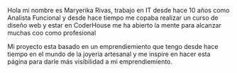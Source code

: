 Hola mi nombre es Maryerika Rivas, trabajo en IT desde hace 10 años como Analista Funcional y desde hace tiempo me copaba realizar un curso de diseño web y estar en CoderHouse me ha abierto la mente para alcanzar muchas coo como profesional

Mi proyecto esta basado en un emprendiemiento que tengo desde hace tiempo en el mundo de la joyeria artesanal y me inspire en hacer esta página para darle más visibilidad a mi emprendiemiento.